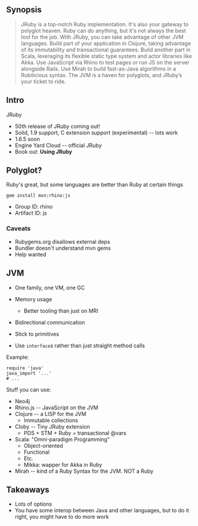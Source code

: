 Synopsis
--------

> JRuby is a top-notch Ruby implementation. It's also your gateway to polyglot heaven. Ruby can do anything, but it's not always the best tool for the job. With JRuby, you can take advantage of other JVM languages. Build part of your application in Clojure, taking advantage of its immutability and transactional guarantees. Build another part in Scala, leveraging its flexible static type system and actor libraries like Akka. Use JavaScript via Rhino to test pages or run JS on the server alongside Rails. Use Mirah to build fast-as-Java algorithms in a Rubilicious syntax. The JVM is a haven for polyglots, and JRuby’s your ticket to ride.

Intro
-----

JRuby

* 50th release of JRuby coming out!
* Solid, 1.9 support, C extension support (experimental) -- lots work
* 1.6.5 soon
* Engine Yard Cloud -- official JRuby
* Book out: **Using JRuby**

Polyglot?
---------

Ruby's great, but some languages are better than Ruby at certain things

    gem install mvn:rhino:js

* Group ID: rhino
* Artifact ID: js

### Caveats

* Rubygems.org disallows external deps
* Bundler doesn't understand mvn gems
* Help wanted

JVM
---

* One family, one VM, one GC
* Memory usage
  * Better tooling than just on MRI

* Bidirectional communication
* Stick to primitives
* Use `interface`s rather than just straight method calls

Example:

    require 'java'
    java_import '...'
    # ...

Stuff you can use:

* Neo4j
* Rhino.js -- JavaScript on the JVM
* Clojure -- a LISP for the JVM
  * Immutable collections
* Cloby -- Tiny JRuby extension
  * PDS + STM + Ruby = transactional @vars
* Scala: "Omni-paradigm Programming"
  * Object-oriented
  * Functional
  * Etc.
  * Mikka: wapper for Akka in Ruby
* Mirah -- kind of a Ruby Syntax for the JVM.  NOT a Ruby

Takeaways
---------

* Lots of options
* You have some interop between Java and other languages, but to do it right, you might have to do more work
